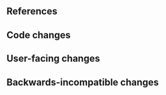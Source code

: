 <!--
    Thanks for contributing to jupyterlite-pyodide-lock!
    Please fill out the following items to submit a pull request.
    See the contributing guidelines for more information:
    https://github.com/deathbeds/jupyterlite-pyodide-lock/blob/main/CONTRIBUTING.md
-->

## References

<!--
    Note issue numbers this pull request addresses (should be at least one, see
    contributing guidelines above).
-->

<!--
    Note any other pull requests that address this issue and how this pull request
    is different.
-->

## Code changes

<!--
    Describe the code changes and how they address the issue.
-->

## User-facing changes

<!--
    Describe any visual or user interaction changes and how they address the issue.
-->

<!--
    For visual changes, include before and after screenshots here.
-->

## Backwards-incompatible changes

<!--
    Describe any backwards-incompatible changes to jupyterlite-pyodide-lock public
    APIs.
-->
